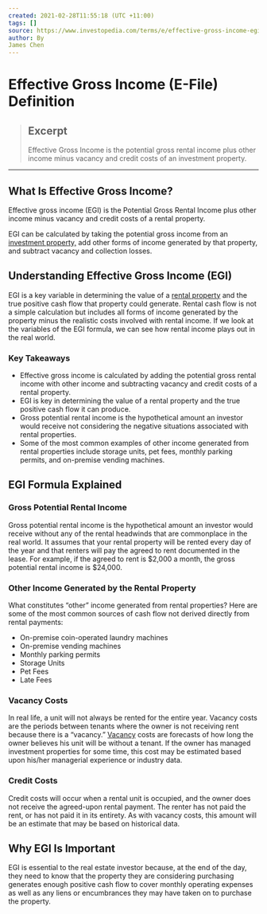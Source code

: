```yaml
---
created: 2021-02-28T11:55:18 (UTC +11:00)
tags: []
source: https://www.investopedia.com/terms/e/effective-gross-income-egi.asp
author: By
James Chen
---
```


# Effective Gross Income (E-File) Definition

> ## Excerpt
> Effective Gross Income is the potential gross rental income plus other income minus vacancy and credit costs of an investment property.

---
## What Is Effective Gross Income?

Effective gross income (EGI) is the Potential Gross Rental Income plus other income minus vacancy and credit costs of a rental property.

EGI can be calculated by taking the potential gross income from an [investment property,](https://www.investopedia.com/terms/i/investment-property.asp) add other forms of income generated by that property, and subtract vacancy and collection losses.

## Understanding Effective Gross Income (EGI)

EGI is a key variable in determining the value of a [rental property](https://www.investopedia.com/articles/mortgages-real-estate/11/how-to-value-real-estate-rental.asp) and the true positive cash flow that property could generate. Rental cash flow is not a simple calculation but includes all forms of income generated by the property minus the realistic costs involved with rental income. If we look at the variables of the EGI formula, we can see how rental income plays out in the real world.

### Key Takeaways

-   Effective gross income is calculated by adding the potential gross rental income with other income and subtracting vacancy and credit costs of a rental property.
-   EGI is key in determining the value of a rental property and the true positive cash flow it can produce.
-   Gross potential rental income is the hypothetical amount an investor would receive not considering the negative situations associated with rental properties.
-   Some of the most common examples of other income generated from rental properties include storage units, pet fees, monthly parking permits, and on-premise vending machines.

## EGI Formula Explained

### Gross Potential Rental Income

Gross potential rental income is the hypothetical amount an investor would receive without any of the rental headwinds that are commonplace in the real world. It assumes that your rental property will be rented every day of the year and that renters will pay the agreed to rent documented in the lease. For example, if the agreed to rent is $2,000 a month, the gross potential rental income is $24,000.

### Other Income Generated by the Rental Property

What constitutes “other” income generated from rental properties? Here are some of the most common sources of cash flow not derived directly from rental payments:

-   On-premise coin-operated laundry machines
-   On-premise vending machines
-   Monthly parking permits
-   Storage Units
-   Pet Fees
-   Late Fees

### Vacancy Costs

In real life, a unit will not always be rented for the entire year. Vacancy costs are the periods between tenants where the owner is not receiving rent because there is a “vacancy.” [Vacancy](https://www.investopedia.com/terms/v/vacancy-rate.asp) costs are forecasts of how long the owner believes his unit will be without a tenant. If the owner has managed investment properties for some time, this cost may be estimated based upon his/her managerial experience or industry data.

### Credit Costs

Credit costs will occur when a rental unit is occupied, and the owner does not receive the agreed-upon rental payment. The renter has not paid the rent, or has not paid it in its entirety. As with vacancy costs, this amount will be an estimate that may be based on historical data.

## Why EGI Is Important

EGI is essential to the real estate investor because, at the end of the day, they need to know that the property they are considering purchasing generates enough positive cash flow to cover monthly operating expenses as well as any liens or encumbrances they may have taken on to purchase the property.
